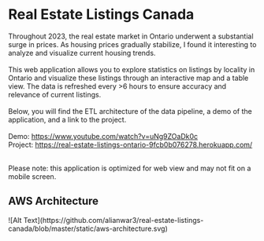 <h1>Real Estate Listings Canada</h1>

<p>
Throughout 2023, the real estate market in Ontario underwent a substantial surge in prices. As housing prices gradually stabilize, I found it interesting to analyze and visualize current housing trends.
</br>
</br>
This web application allows you to explore statistics on listings by locality in Ontario and visualize these listings through an interactive map and a table view. The data is refreshed every >6 hours to ensure accuracy and relevance of current listings.
</br>
</br>
Below, you will find the ETL architecture of the data pipeline, a demo of the application, and a link to the project.
</br>
</br>
Demo: <a href="https://www.youtube.com/watch?v=uNg9ZOaDk0c" target="_blank">https://www.youtube.com/watch?v=uNg9ZOaDk0c</a>
</br>
Project: <a href="https://real-estate-listings-ontario-9fcb0b076278.herokuapp.com/" target="_blank">https://real-estate-listings-ontario-9fcb0b076278.herokuapp.com/</a>
</p>
</br>
Please note: this application is optimized for web view and may not fit on a mobile screen.

<h2>AWS Architecture</h2>
![Alt Text](https://github.com/alianwar3/real-estate-listings-canada/blob/master/static/aws-architecture.svg)
